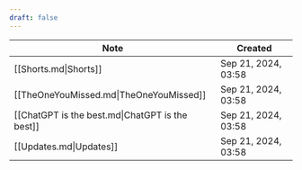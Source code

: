```yaml
---
draft: false
---
```

| Note                                            | Created             |
| ----------------------------------------------- | ------------------- |
| [[Shorts.md\|Shorts]]                           | Sep 21, 2024, 03:58 |
| [[TheOneYouMissed.md\|TheOneYouMissed]]         | Sep 21, 2024, 03:58 |
| [[ChatGPT is the best.md\|ChatGPT is the best]] | Sep 21, 2024, 03:58 |
| [[Updates.md\|Updates]]                         | Sep 21, 2024, 03:58 |
